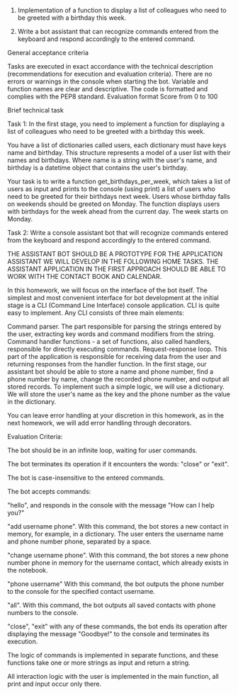 1. Implementation of a function to display a list of colleagues who need to be greeted with a birthday this week.

2. Write a bot assistant that can recognize commands entered from the keyboard and respond accordingly to the entered command.

General acceptance criteria

Tasks are executed in exact accordance with the technical description (recommendations for execution and evaluation criteria). There are no errors or warnings in the console when starting the bot. Variable and function names are clear and descriptive. The code is formatted and complies with the PEP8 standard. Evaluation format Score from 0 to 100

Brief technical task

Task 1: In the first stage, you need to implement a function for displaying a list of colleagues who need to be greeted with a birthday this week.

You have a list of dictionaries called users, each dictionary must have keys name and birthday. This structure represents a model of a user list with their names and birthdays. Where name is a string with the user's name, and birthday is a datetime object that contains the user's birthday.

Your task is to write a function get_birthdays_per_week, which takes a list of users as input and prints to the console (using print) a list of users who need to be greeted for their birthdays next week. Users whose birthday falls on weekends should be greeted on Monday. The function displays users with birthdays for the week ahead from the current day. The week starts on Monday.

Task 2: Write a console assistant bot that will recognize commands entered from the keyboard and respond accordingly to the entered command.

THE ASSISTANT BOT SHOULD BE A PROTOTYPE FOR THE APPLICATION ASSISTANT WE WILL DEVELOP IN THE FOLLOWING HOME TASKS. THE ASSISTANT APPLICATION IN THE FIRST APPROACH SHOULD BE ABLE TO WORK WITH THE CONTACT BOOK AND CALENDAR.

In this homework, we will focus on the interface of the bot itself. The simplest and most convenient interface for bot development at the initial stage is a CLI (Command Line Interface) console application. CLI is quite easy to implement. Any CLI consists of three main elements:

Command parser. The part responsible for parsing the strings entered by the user, extracting key words and command modifiers from the string.
Command handler functions - a set of functions, also called handlers, responsible for directly executing commands.
Request-response loop. This part of the application is responsible for receiving data from the user and returning responses from the handler function.
In the first stage, our assistant bot should be able to store a name and phone number, find a phone number by name, change the recorded phone number, and output all stored records. To implement such a simple logic, we will use a dictionary. We will store the user's name as the key and the phone number as the value in the dictionary.

You can leave error handling at your discretion in this homework, as in the next homework, we will add error handling through decorators.

Evaluation Criteria:

The bot should be in an infinite loop, waiting for user commands.

The bot terminates its operation if it encounters the words: "close" or "exit".

The bot is case-insensitive to the entered commands.

The bot accepts commands:

"hello", and responds in the console with the message "How can I help you?"

"add username phone". With this command, the bot stores a new contact in memory, for example, in a dictionary. The user enters the username name and phone number phone, separated by a space.

"change username phone". With this command, the bot stores a new phone number phone in memory for the username contact, which already exists in the notebook.

"phone username" With this command, the bot outputs the phone number to the console for the specified contact username.

"all". With this command, the bot outputs all saved contacts with phone numbers to the console.

"close", "exit" with any of these commands, the bot ends its operation after displaying the message "Goodbye!" to the console and terminates its execution.

The logic of commands is implemented in separate functions, and these functions take one or more strings as input and return a string.

All interaction logic with the user is implemented in the main function, all print and input occur only there.
